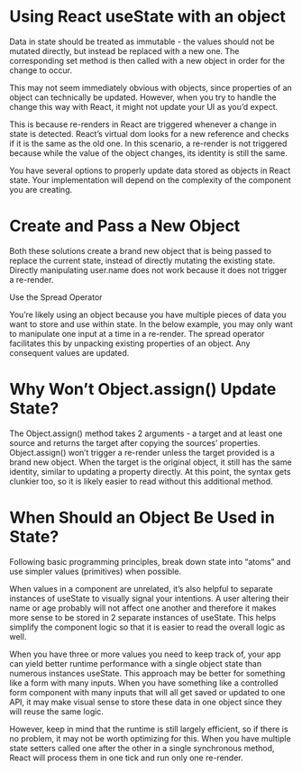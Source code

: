 # Using React useState with an object

Data in state should be treated as immutable - the values should not be mutated directly, but instead be replaced with a new one. The corresponding set method is then called with a new object in order for the change to occur.

This may not seem immediately obvious with objects, since properties of an object can technically be updated. However, when you try to handle the change this way with React, it might not update your UI as you’d expect.

This is because re-renders in React are triggered whenever a change in state is detected. React’s virtual dom looks for a new reference and checks if it is the same as the old one. In this scenario, a re-render is not triggered because while the value of the object changes, its identity is still the same.

You have several options to properly update data stored as objects in React state. Your implementation will depend on the complexity of the component you are creating.

# Create and Pass a New Object

Both these solutions create a brand new object that is being passed to replace the current state, instead of directly mutating the existing state. Directly manipulating user.name does not work because it does not trigger a re-render.

Use the Spread Operator

You’re likely using an object because you have multiple pieces of data you want to store and use within state. In the below example, you may only want to manipulate one input at a time in a re-render. The spread operator facilitates this by unpacking existing properties of an object. Any consequent values are updated.


# Why Won’t Object.assign() Update State?

The Object.assign() method takes 2 arguments - a target and at least one source and returns the target after copying the sources’ properties. Object.assign() won’t trigger a re-render unless the target provided is a brand new object. When the target is the original object, it still has the same identity, similar to updating a property directly. At this point, the syntax gets clunkier too, so it is likely easier to read without this additional method.


# When Should an Object Be Used in State?

Following basic programming principles, break down state into “atoms” and use simpler values (primitives) when possible.

When values in a component are unrelated, it’s also helpful to separate instances of useState to visually signal your intentions. A user altering their name or age probably will not affect one another and therefore it makes more sense to be stored in 2 separate instances of useState. This helps simplify the component logic so that it is easier to read the overall logic as well. 

When you have three or more values you need to keep track of, your app can yield better runtime performance with a single object state than numerous instances useState. This approach may be better for something like a form with many inputs. When you have something like a controlled form component with many inputs that will all get saved or updated to one API, it may make visual sense to store these data in one object since they will reuse the same logic.

However, keep in mind that the runtime is still largely efficient, so if there is no problem, it may not be worth optimizing for this. When you have multiple state setters called one after the other in a single synchronous method, React will process them in one tick and run only one re-render.
